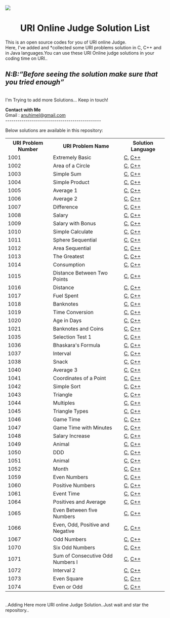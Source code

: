 <img src="https://dka575ofm4ao0.cloudfront.net/pages-transactional_logos/retina/9144/Rl1qxNZhT5u7Bii1tesO" >
<h1 align="center">URI Online Judge Solution List</h1>
This is an open source codes for you of URI online Judge.<br/>
Here, I've added and *collected some URI problems solution in C, C++ and in Java languages.You can use these URI Online judge solutions in your coding time on URI..<br/>
<em><h2>N:B:<q>Before seeing the solution make sure that you tried enough</q></h3></em><br/>
I'm Trying to add more Solutions... Keep in touch!<br>

<strong>Contact with Me</strong><br> 
Gmail    : anuhimel@gmail.com<br>
-----------------------------------------------<br />

Below solutions are available in this repository:<br />

<table class="table table-responsive">

<tr>
<th>URI Problem Number</th>
<th>URI Problem Name </th>
<th>Solution Language</th>
</tr>

<tr>
<td>1001</td>
<td>Extremely Basic</td>
<td><a href="https://github.com/HimelAhmed/URI-Online-Judge-Solutions/blob/master/All%20Codes/URI_1001.c">C</a>,
    <a href="https://github.com/HimelAhmed/URI-Online-Judge-Solutions/blob/master/All%20Codes/URI_1001.cpp">C++</a>
</td>
</tr>

<tr>
<td>1002</td>
<td>Area of a Circle</td>
<td><a href="https://github.com/HimelAhmed/URI-Online-Judge-Solutions/blob/master/All%20Codes/URI_1002.c">C</a>,
    <a href="https://github.com/HimelAhmed/URI-Online-Judge-Solutions/blob/master/All%20Codes/URI_1002.cpp">C++</a>
</td>
</tr>

<tr>
<td>1003</td>
<td>Simple Sum</td>
<td><a href="https://github.com/HimelAhmed/URI-Online-Judge-Solutions/blob/master/All%20Codes/URI_1003.c">C</a>,
    <a href="https://github.com/HimelAhmed/URI-Online-Judge-Solutions/blob/master/All%20Codes/URI_1003.cpp">C++</a>
</td>
</tr>

<tr>
<td>1004</td>
<td>Simple Product</td>
<td><a href="https://github.com/HimelAhmed/URI-Online-Judge-Solutions/blob/master/All%20Codes/URI_1004.c">C</a>,
    <a href="https://github.com/HimelAhmed/URI-Online-Judge-Solutions/blob/master/All%20Codes/URI_1004.cpp">C++</a>
</td>
</tr>

<tr>
<td>1005</td>
<td>Average 1</td>
<td><a href="https://github.com/HimelAhmed/URI-Online-Judge-Solutions/blob/master/All%20Codes/URI_1005.c">C</a>,
    <a href="https://github.com/HimelAhmed/URI-Online-Judge-Solutions/blob/master/All%20Codes/URI_1005.cpp">C++</a>
</td>
</tr>

<tr>
<td>1006</td>
<td>Average 2</td>
<td><a href="https://github.com/HimelAhmed/URI-Online-Judge-Solutions/blob/master/All%20Codes/URI_1006.c">C</a>,
    <a href="https://github.com/HimelAhmed/URI-Online-Judge-Solutions/blob/master/All%20Codes/URI_1006.cpp">C++</a>
</td>
</tr>

<tr>
<td>1007</td>
<td>Difference</td>
<td><a href="https://github.com/HimelAhmed/URI-Online-Judge-Solutions/blob/master/All%20Codes/URI_1007.c">C</a>,
    <a href="https://github.com/HimelAhmed/URI-Online-Judge-Solutions/blob/master/All%20Codes/URI_1007.cpp">C++</a>
</td>
</tr>

<tr>
<td>1008</td>
<td>Salary</td>
<td><a href="https://github.com/HimelAhmed/URI-Online-Judge-Solutions/blob/master/All%20Codes/URI_1008.c">C</a>,
    <a href="https://github.com/HimelAhmed/URI-Online-Judge-Solutions/blob/master/All%20Codes/URI_1008.cpp">C++</a>
</td>
</tr>

<tr>
<td>1009</td>
<td>Salary with Bonus</td>
<td><a href="https://github.com/HimelAhmed/URI-Online-Judge-Solutions/blob/master/All%20Codes/URI_1009.c">C</a>,
    <a href="https://github.com/HimelAhmed/URI-Online-Judge-Solutions/blob/master/All%20Codes/URI_1009.cpp">C++</a>
</td>
</tr>

<tr>
<td>1010</td>
<td>Simple Calculate</td>
<td><a href="https://github.com/HimelAhmed/URI-Online-Judge-Solutions/blob/master/All%20Codes/URI_1010.c">C</a>,
    <a href="https://github.com/HimelAhmed/URI-Online-Judge-Solutions/blob/master/All%20Codes/URI_1010.cpp">C++</a>
</td>
</tr>

<tr>
<td>1011</td>
<td>Sphere Sequential</td>
<td><a href="https://github.com/HimelAhmed/URI-Online-Judge-Solutions/blob/master/All%20Codes/URI_1011.c">C</a>,
    <a href="https://github.com/HimelAhmed/URI-Online-Judge-Solutions/blob/master/All%20Codes/URI_1011.cpp">C++</a>
</td>
</tr>

<tr>
<td>1012</td>
<td>Area Sequential</td>
<td><a href="https://github.com/HimelAhmed/URI-Online-Judge-Solutions/blob/master/All%20Codes/URI_1012.c">C</a>,
    <a href="https://github.com/HimelAhmed/URI-Online-Judge-Solutions/blob/master/All%20Codes/URI_1012.cpp">C++</a>
</td>
</tr>

<tr>
<td>1013</td>
<td>The Greatest</td>
<td><a href="https://github.com/HimelAhmed/URI-Online-Judge-Solutions/blob/master/All%20Codes/URI_1013.c">C</a>,
    <a href="https://github.com/HimelAhmed/URI-Online-Judge-Solutions/blob/master/All%20Codes/URI_1013.cpp">C++</a>
</td>
</tr>

<tr>
<td>1014</td>
<td>Consumption</td>
<td><a href="https://github.com/HimelAhmed/URI-Online-Judge-Solutions/blob/master/All%20Codes/URI_1014.c">C</a>,
    <a href="https://github.com/HimelAhmed/URI-Online-Judge-Solutions/blob/master/All%20Codes/URI_1014.cpp">C++</a>
</td>
</tr>

<tr>
<td>1015</td>
<td>Distance Between Two Points</td>
<td><a href="https://github.com/HimelAhmed/URI-Online-Judge-Solutions/blob/master/All%20Codes/URI_1015.c">C</a>,
    <a href="https://github.com/HimelAhmed/URI-Online-Judge-Solutions/blob/master/All%20Codes/URI_1015.cpp">C++</a>
</td>
</tr>

<tr>
<td>1016</td>
<td>Distance</td>
<td><a href="https://github.com/HimelAhmed/URI-Online-Judge-Solutions/blob/master/All%20Codes/URI_1016.c">C</a>,
    <a href="https://github.com/HimelAhmed/URI-Online-Judge-Solutions/blob/master/All%20Codes/URI_1016.cpp">C++</a>
</td>
</tr>

<tr>
<td>1017</td>
<td>Fuel Spent</td>
<td><a href="https://github.com/HimelAhmed/URI-Online-Judge-Solutions/blob/master/All%20Codes/URI_1017.c">C</a>,
    <a href="https://github.com/HimelAhmed/URI-Online-Judge-Solutions/blob/master/All%20Codes/URI_1017.cpp">C++</a>
</td>
</tr>

<tr>
<td>1018</td>
<td>Banknotes</td>
<td><a href="https://github.com/HimelAhmed/URI-Online-Judge-Solutions/blob/master/All%20Codes/URI_1018.c">C</a>,
    <a href="https://github.com/HimelAhmed/URI-Online-Judge-Solutions/blob/master/All%20Codes/URI_1018.cpp">C++</a>
</td>
</tr>

<tr>
<td>1019</td>
<td>Time Conversion</td>
<td><a href="https://github.com/HimelAhmed/URI-Online-Judge-Solutions/blob/master/All%20Codes/URI_1019.c">C</a>,
    <a href="https://github.com/HimelAhmed/URI-Online-Judge-Solutions/blob/master/All%20Codes/URI_1019.cpp">C++</a>
</td>
</tr>

<tr>
<td>1020</td>
<td>Age in Days</td>
<td><a href="https://github.com/HimelAhmed/URI-Online-Judge-Solutions/blob/master/All%20Codes/URI_1020.c">C</a>,
    <a href="https://github.com/HimelAhmed/URI-Online-Judge-Solutions/blob/master/All%20Codes/URI_1020.cpp">C++</a>
</td>
</tr>

<tr>
<td>1021</td>
<td>Banknotes and Coins</td>
<td><a href="https://github.com/HimelAhmed/URI-Online-Judge-Solutions/blob/master/All%20Codes/URI_1021.c">C</a>,
    <a href="https://github.com/HimelAhmed/URI-Online-Judge-Solutions/blob/master/All%20Codes/URI_1021.cpp">C++</a>
</td>
</tr>

<tr>
<td>1035</td>
<td>Selection Test 1</td>
<td><a href="https://github.com/HimelAhmed/URI-Online-Judge-Solutions/blob/master/All%20Codes/URI_1035.c">C</a>,
    <a href="https://github.com/HimelAhmed/URI-Online-Judge-Solutions/blob/master/All%20Codes/URI_1035.cpp">C++</a>
</td>
</tr>

<tr>
<td>1036</td>
<td>Bhaskara's Formula</td>
<td><a href="https://github.com/HimelAhmed/URI-Online-Judge-Solutions/blob/master/All%20Codes/URI_1036.c">C</a>,
    <a href="https://github.com/HimelAhmed/URI-Online-Judge-Solutions/blob/master/All%20Codes/URI_1036.cpp">C++</a>
</td>
</tr>

<tr>
<td>1037</td>
<td>Interval</td>
<td><a href="https://github.com/HimelAhmed/URI-Online-Judge-Solutions/blob/master/All%20Codes/URI_1037.c">C</a>,
    <a href="https://github.com/HimelAhmed/URI-Online-Judge-Solutions/blob/master/All%20Codes/URI_1037.cpp">C++</a>
</td>
</tr>

<tr>
<td>1038</td>
<td>Snack</td>
<td><a href="https://github.com/HimelAhmed/URI-Online-Judge-Solutions/blob/master/All%20Codes/URI_1038.c">C</a>,
    <a href="https://github.com/HimelAhmed/URI-Online-Judge-Solutions/blob/master/All%20Codes/URI_1038.cpp">C++</a>
</td>
</tr>

<tr>
<td>1040</td>
<td>Average 3</td>
<td><a href="https://github.com/HimelAhmed/URI-Online-Judge-Solutions/blob/master/All%20Codes/URI_1040.c">C</a>,
    <a href="https://github.com/HimelAhmed/URI-Online-Judge-Solutions/blob/master/All%20Codes/URI_1040.cpp">C++</a>
</td>
</tr>

<tr>
<td>1041</td>
<td>Coordinates of a Point</td>
<td><a href="https://github.com/HimelAhmed/URI-Online-Judge-Solutions/blob/master/All%20Codes/URI_1041.c">C</a>,
    <a href="https://github.com/HimelAhmed/URI-Online-Judge-Solutions/blob/master/All%20Codes/URI_1041.cpp">C++</a>
</td>
</tr>

<tr>
<td>1042</td>
<td>Simple Sort</td>
<td><a href="https://github.com/HimelAhmed/URI-Online-Judge-Solutions/blob/master/All%20Codes/URI_1042.c">C</a>,
    <a href="https://github.com/HimelAhmed/URI-Online-Judge-Solutions/blob/master/All%20Codes/URI_1042.cpp">C++</a>
</td>
</tr>

<tr>
<td>1043</td>
<td>Triangle</td>
<td><a href="https://github.com/HimelAhmed/URI-Online-Judge-Solutions/blob/master/All%20Codes/URI_1043.c">C</a>,
    <a href="https://github.com/HimelAhmed/URI-Online-Judge-Solutions/blob/master/All%20Codes/URI_1043.cpp">C++</a>
</td>
</tr>

<tr>
<td>1044</td>
<td>Multiples</td>
<td><a href="https://github.com/HimelAhmed/URI-Online-Judge-Solutions/blob/master/All%20Codes/URI_1044.c">C</a>,
    <a href="https://github.com/HimelAhmed/URI-Online-Judge-Solutions/blob/master/All%20Codes/URI_1044.cpp">C++</a>
</td>
</tr>

<tr>
<td>1045</td>
<td>Triangle Types</td>
<td><a href="https://github.com/HimelAhmed/URI-Online-Judge-Solutions/blob/master/All%20Codes/URI_1045.c">C</a>,
    <a href="https://github.com/HimelAhmed/URI-Online-Judge-Solutions/blob/master/All%20Codes/URI_1045.cpp">C++</a>
</td>
</tr>

<tr>
<td>1046</td>
<td>Game Time</td>
<td><a href="https://github.com/HimelAhmed/URI-Online-Judge-Solutions/blob/master/All%20Codes/URI_1046.c">C</a>,
    <a href="https://github.com/HimelAhmed/URI-Online-Judge-Solutions/blob/master/All%20Codes/URI_1046.cpp">C++</a>
</td>
</tr>

<tr>
<td>1047</td>
<td>Game Time with Minutes</td>
<td><a href="https://github.com/HimelAhmed/URI-Online-Judge-Solutions/blob/master/All%20Codes/URI_1047.c">C</a>,
    <a href="https://github.com/HimelAhmed/URI-Online-Judge-Solutions/blob/master/All%20Codes/URI_1047.cpp">C++</a>
</td>
</tr>

<tr>
<td>1048</td>
<td>Salary Increase</td>
<td><a href="https://github.com/HimelAhmed/URI-Online-Judge-Solutions/blob/master/All%20Codes/URI_1048.c">C</a>,
    <a href="https://github.com/HimelAhmed/URI-Online-Judge-Solutions/blob/master/All%20Codes/URI_1048.cpp">C++</a>
</td>
</tr>

<tr>
<td>1049</td>
<td>Animal</td>
<td><a href="https://github.com/HimelAhmed/URI-Online-Judge-Solutions/blob/master/All%20Codes/URI_1049.c">C</a>,
    <a href="https://github.com/HimelAhmed/URI-Online-Judge-Solutions/blob/master/All%20Codes/URI_1049.cpp">C++</a>
</td>
</tr>

<tr>
<td>1050</td>
<td>DDD</td>
<td><a href="https://github.com/HimelAhmed/URI-Online-Judge-Solutions/blob/master/All%20Codes/URI_1050.c">C</a>,
    <a href="https://github.com/HimelAhmed/URI-Online-Judge-Solutions/blob/master/All%20Codes/URI_1050.cpp">C++</a>
</td>
</tr>

<tr>
<td>1051</td>
<td>Animal</td>
<td><a href="https://github.com/HimelAhmed/URI-Online-Judge-Solutions/blob/master/All%20Codes/URI_1051.c">C</a>,
    <a href="https://github.com/HimelAhmed/URI-Online-Judge-Solutions/blob/master/All%20Codes/URI_1051.cpp">C++</a>
</td>
</tr>

<tr>
<td>1052</td>
<td>Month</td>
<td><a href="https://github.com/HimelAhmed/URI-Online-Judge-Solutions/blob/master/All%20Codes/URI_1052.c">C</a>,
    <a href="https://github.com/HimelAhmed/URI-Online-Judge-Solutions/blob/master/All%20Codes/URI_1052.cpp">C++</a>
</td>
</tr>

<tr>
<td>1059</td>
<td>Even Numbers</td>
<td><a href="https://github.com/HimelAhmed/URI-Online-Judge-Solutions/blob/master/All%20Codes/URI_1059.c">C</a>,
    <a href="https://github.com/HimelAhmed/URI-Online-Judge-Solutions/blob/master/All%20Codes/URI_1059.cpp">C++</a>
</td>
</tr>

<tr>
<td>1060</td>
<td>Positive Numbers</td>
<td><a href="https://github.com/HimelAhmed/URI-Online-Judge-Solutions/blob/master/All%20Codes/URI_1060.c">C</a>,
    <a href="https://github.com/HimelAhmed/URI-Online-Judge-Solutions/blob/master/All%20Codes/URI_1060.cpp">C++</a>
</td>
</tr>

<tr>
<td>1061</td>
<td>Event Time</td>
<td><a href="https://github.com/HimelAhmed/URI-Online-Judge-Solutions/blob/master/All%20Codes/URI_1061.c">C</a>,
    <a href="https://github.com/HimelAhmed/URI-Online-Judge-Solutions/blob/master/All%20Codes/URI_1061.cpp">C++</a>
</td>
</tr>

<tr>
<td>1064</td>
<td>Positives and Average</td>
<td><a href="https://github.com/HimelAhmed/URI-Online-Judge-Solutions/blob/master/All%20Codes/URI_1064.c">C</a>,
    <a href="https://github.com/HimelAhmed/URI-Online-Judge-Solutions/blob/master/All%20Codes/URI_1064.cpp">C++</a>
</td>
</tr>

<tr>
<td>1065</td>
<td>Even Between five Numbers</td>
<td><a href="https://github.com/HimelAhmed/URI-Online-Judge-Solutions/blob/master/All%20Codes/URI_1065.c">C</a>,
    <a href="https://github.com/HimelAhmed/URI-Online-Judge-Solutions/blob/master/All%20Codes/URI_1065.cpp">C++</a>
</td>
</tr>

<tr>
<td>1066</td>
<td>Even, Odd, Positive and Negative</td>
<td><a href="https://github.com/HimelAhmed/URI-Online-Judge-Solutions/blob/master/All%20Codes/URI_1066.c">C</a>,
    <a href="https://github.com/HimelAhmed/URI-Online-Judge-Solutions/blob/master/All%20Codes/URI_1066.cpp">C++</a>
</td>
</tr>

<tr>
<td>1067</td>
<td>Odd Numbers</td>
<td><a href="https://github.com/HimelAhmed/URI-Online-Judge-Solutions/blob/master/All%20Codes/URI_1067.c">C</a>,
    <a href="https://github.com/HimelAhmed/URI-Online-Judge-Solutions/blob/master/All%20Codes/URI_1067.cpp">C++</a>
</td>
</tr>

<tr>
<td>1070</td>
<td>Six Odd Numbers</td>
<td><a href="https://github.com/HimelAhmed/URI-Online-Judge-Solutions/blob/master/All%20Codes/URI_1070.c">C</a>,
    <a href="https://github.com/HimelAhmed/URI-Online-Judge-Solutions/blob/master/All%20Codes/URI_1070.cpp">C++</a>
</td>
</tr>

<tr>
<td>1071</td>
<td>Sum of Consecutive Odd Numbers I</td>
<td><a href="https://github.com/HimelAhmed/URI-Online-Judge-Solutions/blob/master/All%20Codes/URI_1071.c">C</a>,
    <a href="https://github.com/HimelAhmed/URI-Online-Judge-Solutions/blob/master/All%20Codes/URI_1071.cpp">C++</a>
</td>
</tr>

<tr>
<td>1072</td>
<td>Interval 2</td>
<td><a href="https://github.com/HimelAhmed/URI-Online-Judge-Solutions/blob/master/All%20Codes/URI_1072.c">C</a>,
    <a href="https://github.com/HimelAhmed/URI-Online-Judge-Solutions/blob/master/All%20Codes/URI_1072.cpp">C++</a>
</td>
</tr>

<tr>
<td>1073</td>
<td>Even Square</td>
<td><a href="https://github.com/HimelAhmed/URI-Online-Judge-Solutions/blob/master/All%20Codes/URI_1073.c">C</a>,
    <a href="https://github.com/HimelAhmed/URI-Online-Judge-Solutions/blob/master/All%20Codes/URI_1073.cpp">C++</a>
</td>
</tr>

<tr>
<td>1074</td>
<td>Even or Odd</td>
<td><a href="https://github.com/HimelAhmed/URI-Online-Judge-Solutions/blob/master/All%20Codes/URI_1074.c">C</a>,
    <a href="https://github.com/HimelAhmed/URI-Online-Judge-Solutions/blob/master/All%20Codes/URI_1074.cpp">C++</a>
</td>
</tr>
</table>
<br />..Adding Here more URI online Judge Solution..Just wait and star the repository..

